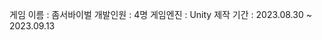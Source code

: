 게임 이름         : 좀서바이벌
개발인원          : 4명
게임엔진          : Unity
제작 기간         : 2023.08.30 ~ 2023.09.13
